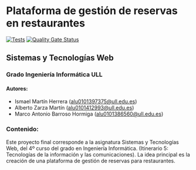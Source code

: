 # Plataforma de gestión de reservas en restaurantes
[![Tests](https://github.com/SyTW2324/E07/actions/workflows/node.js.yml/badge.svg)](https://github.com/SyTW2324/E07/actions/workflows/node.js.yml)
[![Quality Gate Status](https://sonarcloud.io/api/project_badges/measure?project=SyTW2324_E07&metric=alert_status)](https://sonarcloud.io/summary/new_code?id=SyTW2324_E07)

## Sistemas y Tecnologías Web
### Grado Ingeniería Informática ULL


#### Autores:
- Ismael Martín Herrera (alu0101397375@ull.edu.es)
- Alberto Zarza Martín (alu0101412993@ull.edu.es)
- Marco Antonio Barroso Hormiga (alu0101386560@ull.edu.es)


### Contenido:
Este proyecto final corresponde a la asignatura Sistemas y Tecnologías Web, del 4º curso del grado en Ingeniería Informática. (Itinerario 5: Tecnologías de la información y las comunicaciones).
La idea principal es la creación de una plataforma de gestión de reservas para restaurantes.
